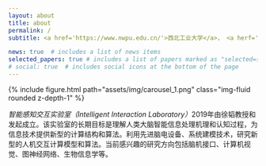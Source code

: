```yaml
---
layout: about
title: about
permalink: /
subtitle: <a href='https://www.nwpu.edu.cn/'>西北工业大学</a>， <a herf='https://ruanjian.nwpu.edu.cn/'>软件学院</a>

news: true  # includes a list of news items
selected_papers: true # includes a list of papers marked as "selected={true}"
# social: true  # includes social icons at the bottom of the page
---
```


<div class="row justify-content-sm-center">
    {% include figure.html path="assets/img/carousel_1.png" class="img-fluid rounded z-depth-1" %}
</div>

 <em>智能感知交互实验室（Intelligent Interaction Laboratory）</em>2019年由徐韬教授和发起成立。该实验室的长期目标是理解人类大脑智能信息处理机理和认知过程，为信息技术提供新型的计算结构和算法。利用先进脑电设备、系统建模技术，研究新型的人机交互计算模型和算法。当前感兴趣的研究方向包括脑机接口、计算机视觉、图神经网络、生物信息学等。
